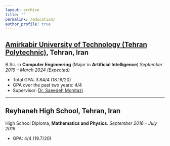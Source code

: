 ```yaml
---
layout: archive
title: ""
permalink: /education/
author_profile: true
---
```

## [**Amirkabir University of Technology (Tehran Polytechnic)**](https://ce.aut.ac.ir/), Tehran, Iran

B.Sc. in **Computer Engineering** (Major in **Artificial Intelligence**)
*September 2019 – March 2024 (Expected)*

- Total GPA: 3.84/4 (18.16/20)
- GPA over the past two years: 4/4
- Supervisor: [Dr. Saeedeh Momtazi](https://scholar.google.nl/citations?user=N-WqXykAAAAJ&hl=en)
  
---


## Reyhaneh High School, Tehran, Iran

High School Diploma, **Mathematics and Physics**.
*September 2016 – July 2019*

- GPA: 4/4 (19.7/20)